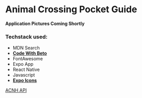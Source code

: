 # Animal Crossing Pocket Guide

**Application Pictures Coming Shortly**

<h3>Techstack used:</h3>

- MDN Search
- **[Code With Beto](https://www.youtube.com/@codewithbeto)**
- FontAwesome
- Expo App
- React Native
- Javascript
- **[Expo Icons](https://icons.expo.fyi/Index/Entypo/dial-pad)**

[ACNH API](https://api.nookipedia.com/doc)